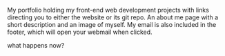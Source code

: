 My portfolio holding my front-end web development projects with links directing you to either the website or its git repo. An about me page with a short description and an image of myself. My email is also included in the footer, which will open your webmail when clicked.






what happens now?
